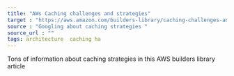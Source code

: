 ```yaml
---
title: "AWs Caching challenges and strategies"
target : "https://aws.amazon.com/builders-library/caching-challenges-and-strategies/"
source : "Googling about caching strategies "
source_url : ""
tags: architecture  caching ha
---
```


Tons of information about caching strategies in this AWS builders library article